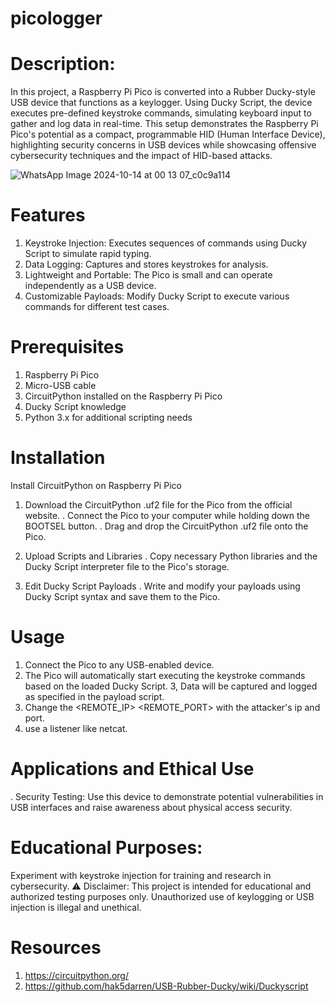 # picologger

# Description:
In this project, a Raspberry Pi Pico is converted into a Rubber Ducky-style USB device that functions as a keylogger. Using Ducky Script, the device executes pre-defined keystroke commands, simulating keyboard input to gather and log data in real-time. This setup demonstrates the Raspberry Pi Pico's potential as a compact, programmable HID (Human Interface Device), highlighting security concerns in USB devices while showcasing offensive cybersecurity techniques and the impact of HID-based attacks.



![WhatsApp Image 2024-10-14 at 00 13 07_c0c9a114](https://github.com/user-attachments/assets/0809ee1f-fd9a-44cf-8b82-7dd945400d82)


# Features
1. Keystroke Injection: Executes sequences of commands using Ducky Script to simulate rapid typing.
2. Data Logging: Captures and stores keystrokes for analysis.
3. Lightweight and Portable: The Pico is small and can operate independently as a USB device.
4. Customizable Payloads: Modify Ducky Script to execute various commands for different test cases.


# Prerequisites
1. Raspberry Pi Pico
2. Micro-USB cable
3. CircuitPython installed on the Raspberry Pi Pico
4. Ducky Script knowledge
5. Python 3.x for additional scripting needs

# Installation
Install CircuitPython on Raspberry Pi Pico

1. Download the CircuitPython .uf2 file for the Pico from the official website.
   . Connect the Pico to your computer while holding down the BOOTSEL button.
   . Drag and drop the CircuitPython .uf2 file onto the Pico.
3. Upload Scripts and Libraries
   . Copy necessary Python libraries and the Ducky Script interpreter file to the Pico's storage.

4.  Edit Ducky Script Payloads
   . Write and modify your payloads using Ducky Script syntax and save them to the Pico.

# Usage
1. Connect the Pico to any USB-enabled device.
2. The Pico will automatically start executing the keystroke commands based on the loaded Ducky Script.
3, Data will be captured and logged as specified in the payload script.
4. Change the <REMOTE_IP> <REMOTE_PORT> with the attacker's ip and port.
5. use a listener like netcat.


# Applications and Ethical Use
. Security Testing: Use this device to demonstrate potential vulnerabilities in USB interfaces and raise awareness about physical access security.


# Educational Purposes:
Experiment with keystroke injection for training and research in cybersecurity.
⚠️ Disclaimer: This project is intended for educational and authorized testing purposes only. Unauthorized use of keylogging or USB injection is illegal and unethical.

# Resources
1. https://circuitpython.org/
2. https://github.com/hak5darren/USB-Rubber-Ducky/wiki/Duckyscript
